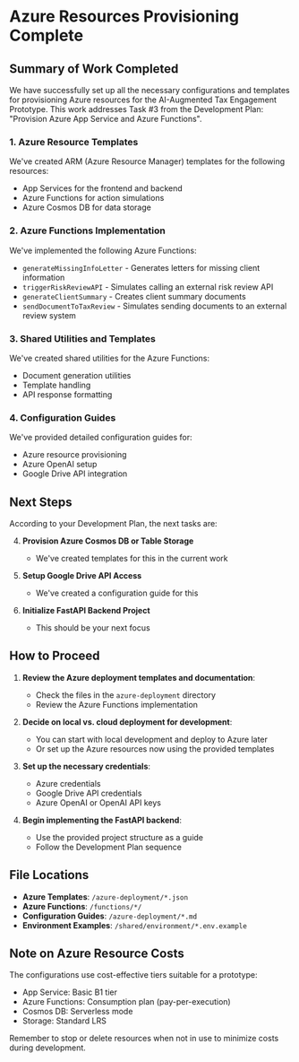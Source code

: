 # Azure Resources Provisioning Complete

## Summary of Work Completed

We have successfully set up all the necessary configurations and templates for provisioning Azure resources for the AI-Augmented Tax Engagement Prototype. This work addresses Task #3 from the Development Plan: "Provision Azure App Service and Azure Functions".

### 1. Azure Resource Templates

We've created ARM (Azure Resource Manager) templates for the following resources:
- App Services for the frontend and backend
- Azure Functions for action simulations
- Azure Cosmos DB for data storage

### 2. Azure Functions Implementation

We've implemented the following Azure Functions:
- `generateMissingInfoLetter` - Generates letters for missing client information
- `triggerRiskReviewAPI` - Simulates calling an external risk review API
- `generateClientSummary` - Creates client summary documents
- `sendDocumentToTaxReview` - Simulates sending documents to an external review system

### 3. Shared Utilities and Templates

We've created shared utilities for the Azure Functions:
- Document generation utilities
- Template handling
- API response formatting

### 4. Configuration Guides

We've provided detailed configuration guides for:
- Azure resource provisioning
- Azure OpenAI setup
- Google Drive API integration

## Next Steps

According to your Development Plan, the next tasks are:

4. **Provision Azure Cosmos DB or Table Storage**
   - We've created templates for this in the current work

5. **Setup Google Drive API Access**
   - We've created a configuration guide for this

6. **Initialize FastAPI Backend Project**
   - This should be your next focus

## How to Proceed

1. **Review the Azure deployment templates and documentation**:
   - Check the files in the `azure-deployment` directory
   - Review the Azure Functions implementation

2. **Decide on local vs. cloud deployment for development**:
   - You can start with local development and deploy to Azure later
   - Or set up the Azure resources now using the provided templates

3. **Set up the necessary credentials**:
   - Azure credentials
   - Google Drive API credentials 
   - Azure OpenAI or OpenAI API keys

4. **Begin implementing the FastAPI backend**:
   - Use the provided project structure as a guide
   - Follow the Development Plan sequence

## File Locations

- **Azure Templates**: `/azure-deployment/*.json`
- **Azure Functions**: `/functions/*/`
- **Configuration Guides**: `/azure-deployment/*.md`
- **Environment Examples**: `/shared/environment/*.env.example`

## Note on Azure Resource Costs

The configurations use cost-effective tiers suitable for a prototype:
- App Service: Basic B1 tier
- Azure Functions: Consumption plan (pay-per-execution)
- Cosmos DB: Serverless mode
- Storage: Standard LRS

Remember to stop or delete resources when not in use to minimize costs during development.
